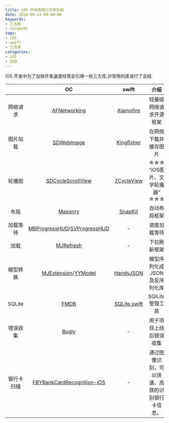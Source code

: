 ```yaml
---
title: iOS 开发常用三方库总结
date: 2018-08-23 09:40:06
keywords:
- 三方库
- cocopods
tags:
- iOS
- swift
- 三方库
categories:
- iOS
- 总结
---
```

iOS 开发中为了加快开发速度经常会引用一些三方库,对常用的库进行了总结.
<!-- more -->

||OC|swift|介绍|
|:-:|:-:|:-:|:-:|
|网络请求|[AFNetworking](https://github.com/AFNetworking/AFNetworking)|[Alamofire](https://github.com/Alamofire/Alamofire)|轻量级网络请求开源框架|
|图片加载|[SDWebImage](https://github.com/rs/SDWebImage)|[Kingfisher](https://github.com/onevcat/Kingfisher)|在网络下载并缓存图片|
|轮播图|[SDCycleScrollView](https://github.com/gsdios/SDCycleScrollView)|[ZCycleView](https://github.com/MQZHot/ZCycleView)|☆☆☆ “iOS图片、文字轮播器” ☆☆☆|
|布局|[Masonry](https://github.com/SnapKit/Masonry)|[SnapKit](https://github.com/SnapKit/SnapKit)|自动布局框架|
|加载等待|[MBProgressHUD](https://github.com/jdg/MBProgressHUD)/[SVProgressHUD](https://github.com/SVProgressHUD/SVProgressHUD)|-|进度加载等待|
|加载|[MJRefresh](https://github.com/CoderMJLee/MJRefresh)|-|下拉刷新框架|
|模型转换|[MJExtension](https://github.com/CoderMJLee/MJExtension)/[YYModel](https://github.com/ibireme/YYModel)|[HandyJSON](https://github.com/alibaba/HandyJSON)|模型序列化成JSON及反序列化库|
|SQLite|[FMDB](https://github.com/ccgus/fmdb)|[SQLite.swift](https://github.com/stephencelis/SQLite.swift)|SQILite 管理工具|
|错误收集|[Bugly](https://github.com/BuglyDevTeam/Bugly-iOS)|-|用于项目上线后错误收集|
|银行卡扫描|[FBYBankCardRecognition-iOS](https://github.com/fanbaoying/FBYBankCardRecognition-iOS)|-|通过图像识别，可以快速、高效的识别银行卡信息。|
